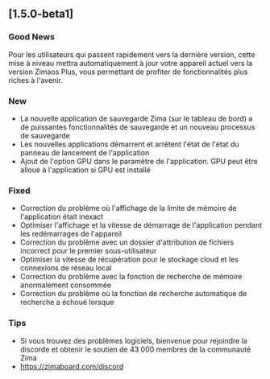 ## [1.5.0-beta1]
### Good News
Pour les utilisateurs qui passent rapidement vers la dernière version, cette mise à niveau mettra automatiquement à jour votre appareil actuel vers la version Zimaos Plus, vous permettant de profiter de fonctionnalités plus riches à l'avenir.
### New
- La nouvelle application de sauvegarde Zima (sur le tableau de bord) a de puissantes fonctionnalités de sauvegarde et un nouveau processus de sauvegarde
- Les nouvelles applications démarrent et arrêtent l'état de l'état du panneau de lancement de l'application
- Ajout de l'option GPU dans le paramètre de l'application. GPU peut être alloué à l'application si GPU est installé
### Fixed
- Correction du problème où l'affichage de la limite de mémoire de l'application était inexact
- Optimiser l'affichage et la vitesse de démarrage de l'application pendant les redémarrages de l'appareil
- Correction du problème avec un dossier d'attribution de fichiers incorrect pour le premier sous-utilisateur
- Optimiser la vitesse de récupération pour le stockage cloud et les connexions de réseau local
- Correction du problème avec la fonction de recherche de mémoire anormalement consommée
- Correction du problème où la fonction de recherche automatique de recherche a échoué lorsque
### Tips
- Si vous trouvez des problèmes logiciels, bienvenue pour rejoindre la discorde et obtenir le soutien de 43 000 membres de la communauté Zima
- <a href = "https://zimaboard.com/discord" target = "_ blanc" style = "Color: Blue"> https://zimaboard.com/discord </a>
